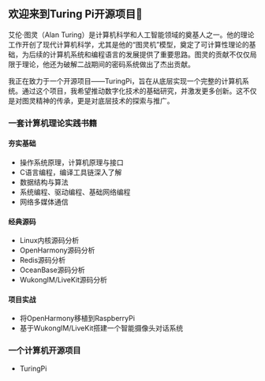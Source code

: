## 欢迎来到Turing Pi开源项目👋

艾伦·图灵（Alan Turing）是计算机科学和人工智能领域的奠基人之一。他的理论工作开创了现代计算机科学，尤其是他的“图灵机”模型，奠定了可计算性理论的基础，为后续的计算机系统和编程语言的发展提供了重要思路。图灵的贡献不仅仅局限于理论，他还为破解二战期间的密码系统做出了杰出贡献。

我正在致力于一个开源项目——TuringPi，旨在从底层实现一个完整的计算机系统。通过这个项目，我希望推动数字化技术的基础研究，并激发更多创新。这不仅是对图灵精神的传承，更是对底层技术的探索与推广。

### 一套计算机理论实践书籍

#### 夯实基础
- 操作系统原理，计算机原理与接口
- C语言编程，编译工具链深入了解
- 数据结构与算法
- 系统编程、驱动编程、基础网络编程
- 网络多媒体通信

#### 经典源码
- Linux内核源码分析
- OpenHarmony源码分析
- Redis源码分析
- OceanBase源码分析
- WukongIM/LiveKit源码分析

#### 项目实战
- 将OpenHarmony移植到RaspberryPi
- 基于WukongIM/LiveKit搭建一个智能摄像头对话系统

### 一个计算机开源项目
- TuringPi
